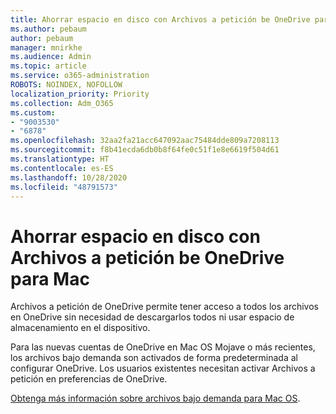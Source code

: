 ```yaml
---
title: Ahorrar espacio en disco con Archivos a petición be OneDrive para Mac
ms.author: pebaum
author: pebaum
manager: mnirkhe
ms.audience: Admin
ms.topic: article
ms.service: o365-administration
ROBOTS: NOINDEX, NOFOLLOW
localization_priority: Priority
ms.collection: Adm_O365
ms.custom:
- "9003530"
- "6878"
ms.openlocfilehash: 32aa2fa21acc647092aac75484dde809a7208113
ms.sourcegitcommit: f8b41ecda6db0b8f64fe0c51f1e8e6619f504d61
ms.translationtype: HT
ms.contentlocale: es-ES
ms.lasthandoff: 10/28/2020
ms.locfileid: "48791573"
---
```

# <a name="save-disk-space-with-onedrive-files-on-demand-for-mac"></a>Ahorrar espacio en disco con Archivos a petición be OneDrive para Mac

Archivos a petición de OneDrive permite tener acceso a todos los archivos en OneDrive sin necesidad de descargarlos todos ni usar espacio de almacenamiento en el dispositivo.  

Para las nuevas cuentas de OneDrive en Mac OS Mojave o más recientes, los archivos bajo demanda son activados de forma predeterminada al configurar OneDrive. Los usuarios existentes necesitan activar Archivos a petición en preferencias de OneDrive.  

[Obtenga más información sobre archivos bajo demanda para Mac OS](https://support.microsoft.com/office/529f6d53-e572-4922-a585-e7a318c135f0).
